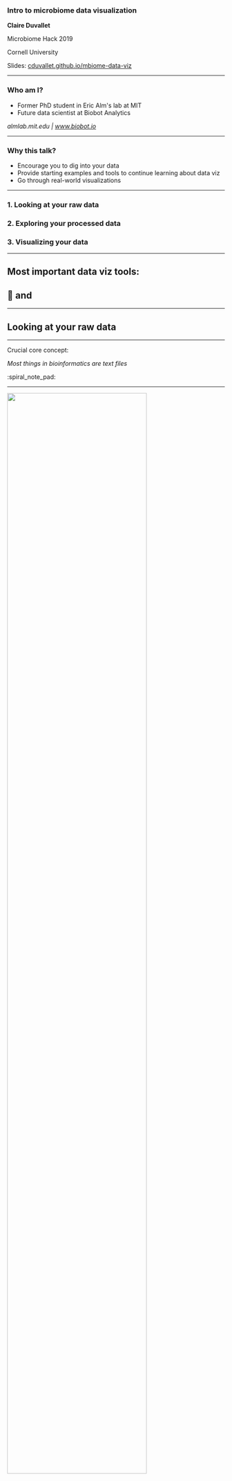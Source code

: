 <!-- .slide: data-background="#3F51B5" class="dark" -->

### Intro to microbiome data visualization

**Claire Duvallet**

Microbiome Hack 2019

Cornell University

Slides: [cduvallet.github.io/mbiome-data-viz](https://cduvallet.github.io/mbiome-data-viz/)

---

<!-- .slide: data-background="#767171" class="dark" -->

### Who am I?

- Former PhD student in Eric Alm's lab at MIT    
- Future data scientist at Biobot Analytics

_almlab.mit.edu | www.biobot.io_

---

<!-- .slide: data-background="#767171" class="dark" -->

### Why this talk?

- Encourage you to dig into your data
- Provide starting examples and tools to continue learning about data viz
- Go through real-world visualizations

---

<!-- .slide: data-background="#767171" class="dark" -->

### 1. Looking at your raw data
### 2. Exploring your processed data
### 3. Visualizing your data

---

<link href="https://afeld.github.io/emoji-css/emoji.css" rel="stylesheet">

## Most important data viz tools:

## :eyes: and <i class="em em-brain"></i>

---

<!-- .slide: data-background="#767171" class="dark" -->

## Looking at your raw data

----

Crucial core concept:

_Most things in bioinformatics are text files_

:spiral_note_pad:

----

<img src="img/twitter_parsing_txt.png" width="80%">

Note: https://twitter.com/popgengoogling/status/1108372032339800064

----

**DNA sequences**: fasta or fastq    

**OTU tables**: tab- or comma-delimited    
_biom files are text files too_

**QIIME 2 artifacts**: zip files containing text files     
`unzip artifact.qza`

----

`less` is your friend!

<insert gif of using less>

\*_`grep` is also great_

----

Many specialized tools and scripts to interact with raw data:

* QIIME 2 View
* FastQC
* Scott's `caravan` scripts: [github.com/swo/caravan/tools](https://github.com/swo/caravan/tree/master/tools)

_But just looking at the raw files gets you ~90% of the way_

---

<!-- .slide: data-background="#767171" class="dark" -->

### ~~1. Looking at your raw data~~
### 2. Exploring your processed data
### 3. Visualizing your data

---

<!-- .slide: data-background="#767171" class="dark" -->

<link href="https://afeld.github.io/emoji-css/emoji.css" rel="stylesheet">

## Exploring your data

1. Good sanity checks
2. Basic microbiome analyses
3. Using your <i class="em em-brain"></i>

----

<!-- .slide: data-background="#767171" class="dark" -->

## Good sanity checks

Know and trust your data before you start!

----

* All your samples are there?
* Reads per sample
* Reads per OTU
* Does it look like a stool sample?

Note: also can use diversity as a proxy for things that went really bad. i.e. if you only see one bug, prob a contaminant.

----

Stool samples should have at least ~10,000 reads each

<img src="img/reads-per-sample.png">

----

OTUs are usually very sparse

<img src="img/otu-distribution.png" width="50%">

---

<!-- .slide: data-background="#767171" class="dark" -->

<link href="https://afeld.github.io/emoji-css/emoji.css" rel="stylesheet">

## Exploring your data

1. ~~Good sanity checks~~
2. Basic microbiome analyses
3. Using your <i class="em em-brain"></i>

----

<!-- .slide: data-background="#767171" class="dark" -->

## Basic microbiome analyses

Good places to start (but not usually to finish)

Note: we'll be thinking through ways to visualize these later, so keep it in mind.

----

### Alpha diversity

_How diverse is the community in each sample?_

<img src="img/alpha-diversity.png">

----

### Beta diversity & PCA

_How different are all the samples from each other?_

<img src="img/beta-diversity.png">

----

### Differential abundance

_Are any taxa differently abundant between condition A and B?_

<img src="img/diff-abun.png" width="60%">

----

### Differential abundance

### \*and variability

<img src="img/corncob-ex.png" width="80%">

 _Martin, Witten, and Willis (2019)._

 _http://arxiv.org/abs/1902.02776_

----

### Correlation with a metadata variable

_Is BMI correlated with abundance of taxa X?_

_Is alpha diversity correlated with age?_

<img src="img/correlation-ex.png" width="35%">

Note: fun game: http://guessthecorrelation.com/

----

Always look at the raw data!

<img src="img/different-correlations.png">

Note: source is https://github.com/janhove/cannonball

----

### Correlation between taxa

_Is taxa X correlated with taxa Y?_

<img src="img/spiec-easy.png" width="70%">

_Be careful of compositional effects! Use methods like SparCC or SPIEC-EASY._

----

### Prediction

_Can the microbiome predict a certain metadata variable?_

<img src="img/confusion-matrix.png" width="80%">

---

<!-- .slide: data-background="#767171" class="dark" -->

<link href="https://afeld.github.io/emoji-css/emoji.css" rel="stylesheet">

## Exploring your data

1. ~~Good sanity checks~~
2. ~~Basic microbiome analyses~~
3. Using your <i class="em em-brain"></i>

----

<!-- .slide: data-background="#767171" class="dark" -->

<link href="https://afeld.github.io/emoji-css/emoji.css" rel="stylesheet">

## Don't forget to use your <i class="em em-brain"></i>!

Data exploration can lead to new hypotheses

----

### Examples from lung, throat, and stomach microbiome dataset

#1. Lung data: where to put your sample read cutoff?

<img src="img/lung-reads-per-sample.png" width="60%">

Duvallet et al, _bioRxiv_ (2019)

Note: Lung example (where are you gonna put your reads cutoff? can't just use same values as for poop)

----

#2. Attempt to define "stomach" bacteria failed to identify site-specific bacteria...

<img src="img/gastric-otus.png" width="35%">

Note: clinical collaborator wanted to identify "stomach" bacteria but this was difficult for a lot of reasons, mostly that everything in the throat is also in the stomach. Led us to a different analysis approach, looking at beta-diversity between these communities. But it also eventually led us to an interesting discovery...

----

...which led us to find large overlap between lung, stomach, and throat microbiomes within people.

<img src="img/figure.within_pt_vs_between_pt.png">

Note: we'll pick apart this figure later.

----

### Pay attention to what your data is trying to tell you

<img src="img/hsiao-pca.png">

Hsiao et al, _Nature_ (2014). doi:10.1038/nature13738

----

One OTU is driving the majority of the variance...

<img src="img/hsiao-pca-components.png">

----

...and it seems to bloom during diarrhea recovery.

<img src="img/hsiao-pc1-otu.png">

---

<!-- .slide: data-background="#767171" class="dark" -->

### ~~1. Looking at your raw data~~
### ~~2. Exploring your processed data~~
### 3. Visualizing your data

---

<!-- .slide: data-background="#767171" class="dark" -->

## Visualizing your data

1. Basic plot types and principles
2. Different viz for different purposes
3. Microbiome visualization tools
4. Examples from literature and Biobot

----

<!-- .slide: data-background="#767171" class="dark" -->

## Basic plot types

_What kind of data do you have?_

_What do you want to show?_

----

<img src="img/data-to-viz.png">

----

<img src="img/data-viz-catalogue.png">

----

### Kinds of data

* Categorical (ordinal or not)
* Numeric (discrete or continuous)

Note: continuous includes dates, percentages/proportions

----

**Distributions**: "what sorts of values does this one variable take?"     

**Relationships**: "what happens to y when x changes?"

**Comparisons**: "which one is bigger?"

----

#### Distributions

_What sorts of values does this one variable take?_

Histograms (usually); frequency bar plots (for categorical data)

<img src="img/distributions.png">

Note: distributions are good for showing relative abundances of single OTUs, alpha diversity

----

#### Relationship between two variables

_What happens to y when x changes?_

Scatter plot (almost always), boxplot (if one variable is categorical)    

<img src="img/alpha-diversity-correlations.png" width="70%">

----

#### Relationship between more than two variables

Scatter plot with additional encoding (color, shape), facets       

<img src="img/figure5.reflux_correlations.png" width="70%">

----

#### Paired data

_What happens to the "same" y when x changes?_

Scatter plot or slope graph; boxplot of differences or MA-plot             

<img src="img/paired-data.png" width="80%">

Note: Paired data is when the two measurements belong to the same thing. So, for example, the abundance of an OTU in _the same mouse_ at two times points. slope graph is for when you're comparing the same data at different time points and for a relatively small number of comparisons. It also emphasizes the _direction_ of the change rather than the magnitude (show example from Rafa's ch11 book).

----

#### Comparisons

_Which one is bigger?_

**Most comparisons**: boxplots and/or stripplots        

<img src="img/boxplot-stripplot-both.png" width="70%">

Note: I think of relationship as "if x increases, what happens to y?" and comparisons as "which one is bigger?" -- but they're quite similar concepts so don't worry about the distinction too much. Bar plots: because they rely on the length of the bars to encode data, you must start the bars at zero.

----

#### Other comparisons

**Single values**: bar plots      
**Temporal**: line plots      
**High-dimensional**: heatmaps      
**Distributions**: ridge plots or violin plots      

----

#### Compositions

_What's this made up of?_

Stacked bar plot; pie chart

<img src="img/stacked-barplot.png">

Note: pie chart only if you are showing few things and you're _really_ sure about it

----

### Basic principles for data visualization

Note: there's only really two.

----

## Show the data!

<img src="img/ancombes-quartet.gif" width="45%">

https://www.autodeskresearch.com/publications/samestats

Note: For pretty visualizations, this can be relaxed a little bit -- but you still always need to make sure your data is reliably represented and adds something to the viz.

----

## Think of your audience.

## Focus on "what's the point?"

----

### Many other principles for

* color, opacity, shapes, and size of points
* annotations and size of plot decorators
* order and size of things you're presenting

Read more: github.com/cduvallet/mbiome-data-viz/refs

Note: these are also things you tweak to change your message.

---

<!-- .slide: data-background="#767171" class="dark" -->

## Visualizing your data

1. ~~Basic plot types and principles~~
2. Different viz for different questions and audiences
3. Microbiome visualization tools
4. Examples from literature and Biobot

----

## Different visualizations answer different questions

----

Duvallet et al. "Meta-analysis of gut microbiome studies identifies disease-specific and shared responses." _Nature Communications_ 2017.

Heatmaps sorted by phylogeny provide broad overview and reveal few patterns.

Heatmaps sorted by direction of effect reveal strong disease-specific patterns.

----

<img src="img/overall-heatmap.png" width="55%">

----

<img src="img/heatmaps-paper.png" width="55%">

----

### You can show the same data multiple ways to make your points

----

<img src="img/heatmaps-paper.png" width="55%">

----

<img src="img/direction-of-shift.png" width="30%">

----

### You can also modulate how much of the data you show

<img src="img/reviewer.ppi_vs_lung_gastric.png" width="40%">

Note: even though you could get the boxplot out of the reflux figure, it's nicer to have it directly shown.

----

<img src="img/reviewer.reflux_correlations_ppi_status.png" width="75%">

----

### Different plot types highlight different takeaways

Matus et al. "24-hour multi-omics analysis of residential sewage reflects human activity and informs public health." _In preparation_.

----

<img src="img/matus-bar-plot.png" width="43%"> <img src="img/matus-line-plot.png" width="45%">

----

<img src="img/matus-heatmap.png" width="50%">

----

## Different audiences need different visualizations

----

The figure in the paper...

<img src="img/heatmaps-paper.png" width="55%">

----

in my defense...

<img src="img/heatmaps-defense.png">

----

...and in a public outreach talk.

<img src="img/heatmaps-soe-talk.png">

----

### Sometimes words are worth a thousand figures

<img src="img/figure.within_pt_vs_between_pt.png">

----

<img src="img/within_pt_vs_between_pt_slide.png">


----

The BE Communication Lab has great resources to help you think through communicating science to different audiences.

Read more: [mitcommlab.mit.edu/be/commkit/figure-design/](http://mitcommlab.mit.edu/be/commkit/figure-design/)

---

<!-- .slide: data-background="#767171" class="dark" -->

## Visualizing your data

1. ~~Basic plot types and principles~~
2. ~~Different viz for different questions and audiences~~
3. Microbiome visualization tools
4. Examples from literature and Biobot

----

## Visualization tools

- python, R, MATLAB
- Tableau, D3, etc
- Interactive: Bokeh, R Shiny, etc
- Microbiome-specific: Calour, Anvio, QIIME 2 View, ITOL

---

<!-- .slide: data-background="#767171" class="dark" -->

## Visualizing your data

1. ~~Basic plot types and principles~~
2. ~~Different viz for different questions and audiences~~
3. ~~Microbiome visualization tools~~
4. Examples from literature and Biobot

----

- What's the main point of each figure?
- How is that point communicated?
- How could it be clearer?
- How would you adapt this figure for this hackathon?

----

Smillie et al. "Strain tracking reveals the determinants of bacterial engraftment in the human gut following fecal microbiota transplantation." _Cell host & microbe_. 2018.

----

Simplify a complicated study design:

<img src="img/smillie-study-design.png" width="50%">

----

<img src="img/smillie-ml-results.png">

----

<img src="img/smillie-strains.png">

----

Taur et al. "Reconstitution of the gut microbiota of antibiotic-treated patients by autologous fecal microbiota transplant." _Science Translational Medicine_. 2018.

----

<img src="img/auto-fmt.png">

----

<img src="img/auto-fmt-trajectory.png" width="47%%">

----

Rothschild, Weissbrod, Barken, et al. "Environment dominates over host genetics in shaping human gut microbiota." _Nature_ 2018.

----

<img src="img/ancestry-vs-microbiome.png" width="60%">

"N.S." means "Not significant"

Note: main point of the figure: no significant association between microbiome and ancestry, esp when compared to genetics. What works: explicitly writing the p-values on the figures; matching colors between a and b to show that it's the same people. What could be better: confusing that colors in c are the same as in a and b (this is showing bacteria). Zoom in on panel e: should be a scatter plot instead of categorical (if the data allows). Point of e is that there microbiome doesn't become more dissimilar with more genetic dissimilarity. In a talk, would want to put arrows describing axes.

----

### Biobot Analytics

<img src="img/biobot-mission.png">

Real-life example: data visualization for opioid public health response.

----

### Challenge: communicate complex data to city officials

<img src="img/biobot-basic-data.png" width="80%">

----

### Overdose reversal drug vs. reported overdoses

<img src="img/biobot-narcan.png" width="80%">

----

<img src="img/biobot-narcan-2.png">

---

<!-- .slide: data-background="#3F51B5" class="dark" -->

### Thanks!

**Claire Duvallet**

Slides: [cduvallet.github.io/mbiome-data-viz](https://cduvallet.github.io/mbiome-data-viz/)

_Look at your data, focus your message._

---

<!-- - what do officials want to know? do they care about non-fatal OD's, or non-fatal OD's vs. narcan use? do they want to see info about each community, or do they just know already?
- public health officials: need to show data (via tables) but also condense it (via viz). have to find a balance -->

----

<!-- - fig 3 tsne plot
    - point out the use of color to encode high vs. low diversity. what other ways could they have done this?
    - what about the color-coding, what do you think about that? how else could they have done it?
- fig 3 (?) small multiples of trajectories
    - the point of this figure is supposed to be: auto-FMT patients consistently regained diversity (even if they weren’t the same as their initial sample); no-FMT controls did not
    - what are some things that make this clear? unclear?
        - clear: highlighting the start and end with color
        - unclear: background blob colors. connecting the start and end with a bold line. adding the percent on top of each plot (should be a separate bar plot, probably)
- fig ... heatmaps
    - main takeaway? (top three plots go from dark to light back to dark; bottom three go from dark to light and stay light)
    - what is all the info encoded on here?
        - diversity: why did they categorize this? should be a gradient with the raw values
        - similarity: same, should not categorize this. adds noise and hides data.
        - color coding microbial species: i'm torn on this one. but problem is that there's no legend so not great.
    - how else could they show this data? can we draw out a schematic of what it would look like? -->

----
